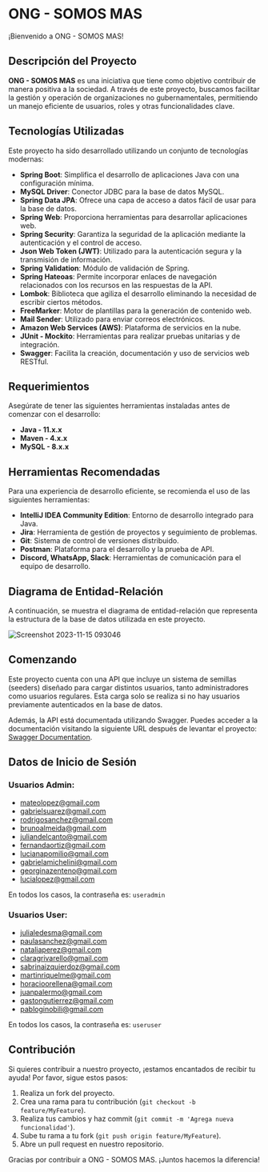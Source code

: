 # ONG - SOMOS MAS

¡Bienvenido a ONG - SOMOS MAS!

## Descripción del Proyecto

**ONG - SOMOS MAS** es una iniciativa que tiene como objetivo contribuir de manera positiva a la sociedad. A través de este proyecto, buscamos facilitar la gestión y operación de organizaciones no gubernamentales, permitiendo un manejo eficiente de usuarios, roles y otras funcionalidades clave.

## Tecnologías Utilizadas

Este proyecto ha sido desarrollado utilizando un conjunto de tecnologías modernas:

- **Spring Boot**: Simplifica el desarrollo de aplicaciones Java con una configuración mínima.
- **MySQL Driver**: Conector JDBC para la base de datos MySQL.
- **Spring Data JPA**: Ofrece una capa de acceso a datos fácil de usar para la base de datos.
- **Spring Web**: Proporciona herramientas para desarrollar aplicaciones web.
- **Spring Security**: Garantiza la seguridad de la aplicación mediante la autenticación y el control de acceso.
- **Json Web Token (JWT)**: Utilizado para la autenticación segura y la transmisión de información.
- **Spring Validation**: Módulo de validación de Spring.
- **Spring Hateoas**: Permite incorporar enlaces de navegación relacionados con los recursos en las respuestas de la API.
- **Lombok**: Biblioteca que agiliza el desarrollo eliminando la necesidad de escribir ciertos métodos.
- **FreeMarker**: Motor de plantillas para la generación de contenido web.
- **Mail Sender**: Utilizado para enviar correos electrónicos.
- **Amazon Web Services (AWS)**: Plataforma de servicios en la nube.
- **JUnit - Mockito**: Herramientas para realizar pruebas unitarias y de integración.
- **Swagger**: Facilita la creación, documentación y uso de servicios web RESTful.

## Requerimientos

Asegúrate de tener las siguientes herramientas instaladas antes de comenzar con el desarrollo:

- **Java - 11.x.x**
- **Maven - 4.x.x**
- **MySQL - 8.x.x**

## Herramientas Recomendadas

Para una experiencia de desarrollo eficiente, se recomienda el uso de las siguientes herramientas:

- **IntelliJ IDEA Community Edition**: Entorno de desarrollo integrado para Java.
- **Jira**: Herramienta de gestión de proyectos y seguimiento de problemas.
- **Git**: Sistema de control de versiones distribuido.
- **Postman**: Plataforma para el desarrollo y la prueba de API.
- **Discord, WhatsApp, Slack**: Herramientas de comunicación para el equipo de desarrollo.

## Diagrama de Entidad-Relación

A continuación, se muestra el diagrama de entidad-relación que representa la estructura de la base de datos utilizada en este proyecto.

![Screenshot 2023-11-15 093046](https://github.com/luifa04/AlkemyProject/assets/88746660/36f59502-31fb-4082-84d0-4685fea19a77)


## Comenzando

Este proyecto cuenta con una API que incluye un sistema de semillas (seeders) diseñado para cargar distintos usuarios, tanto administradores como usuarios regulares. Esta carga solo se realiza si no hay usuarios previamente autenticados en la base de datos.

Además, la API está documentada utilizando Swagger. Puedes acceder a la documentación visitando la siguiente URL después de levantar el proyecto: [Swagger Documentation](http://localhost:8080/swagger-ui.html).

## Datos de Inicio de Sesión

### Usuarios Admin:
- mateolopez@gmail.com
- gabrielsuarez@gmail.com
- rodrigosanchez@gmail.com
- brunoalmeida@gmail.com
- juliandelcanto@gmail.com
- fernandaortiz@gmail.com
- lucianapomilio@gmail.com
- gabrielamichelini@gmail.com
- georginazenteno@gmail.com
- lucialopez@gmail.com

En todos los casos, la contraseña es: `useradmin`

### Usuarios User:
- julialedesma@gmail.com
- paulasanchez@gmail.com
- nataliaperez@gmail.com
- claragrivarello@gmail.com
- sabrinaizquierdoz@gmail.com
- martinriquelme@gmail.com
- horacioorellena@gmail.com
- juanpalermo@gmail.com
- gastongutierrez@gmail.com
- pabloginobili@gmail.com

En todos los casos, la contraseña es: `useruser`

## Contribución

Si quieres contribuir a nuestro proyecto, ¡estamos encantados de recibir tu ayuda! Por favor, sigue estos pasos:

1. Realiza un fork del proyecto.
2. Crea una rama para tu contribución (`git checkout -b feature/MyFeature`).
3. Realiza tus cambios y haz commit (`git commit -m 'Agrega nueva funcionalidad'`).
4. Sube tu rama a tu fork (`git push origin feature/MyFeature`).
5. Abre un pull request en nuestro repositorio.

Gracias por contribuir a ONG - SOMOS MAS. ¡Juntos hacemos la diferencia!

